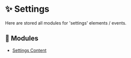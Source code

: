 # ✨ Settings

Here are stored all modules for 'settings' elements / events.

## 📁 Modules

- [Settings Content](/src/Settings/SettingsContent/README.md)
